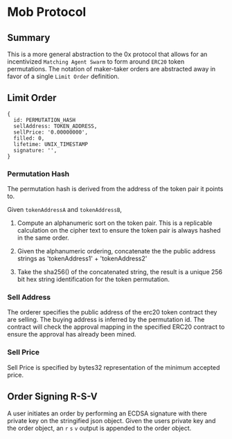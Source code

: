 # Mob Protocol

## Summary
This is a more general abstraction to the 0x protocol that allows for an incentivized `Matching Agent Swarm` to form around `ERC20` token permutations. The notation of maker-taker orders are abstracted away in favor of a single `Limit Order` definition.

## Limit Order
```
{
  id: PERMUTATION_HASH
  sellAddress: TOKEN_ADDRESS,
  sellPrice: '0.00000000',
  filled: 0,
  lifetime: UNIX_TIMESTAMP
  signature: '',
}
```

### Permutation Hash
The permutation hash is derived from the address of the token pair it points to.

Given `tokenAddressA` and `tokenAddressB`,
1. Compute an alphanumeric sort on the token pair. This is a replicable calculation on the cipher text to ensure the token pair is always hashed in the same order.

2. Given the alphanumeric ordering, concatenate the the public address strings as 'tokenAddress1' + 'tokenAddress2'

3. Take the sha256() of the concatenated string, the result is a unique 256 bit hex string identification for the token permutation.

### Sell Address
The orderer specifies the public address of the erc20 token contract they are selling. The buying address is inferred by the permutation id. The contract will check the approval mapping in the specified ERC20 contract to ensure the approval has already been mined.

### Sell Price
Sell Price is specified by bytes32 representation of the minimum accepted price.

## Order Signing R-S-V
A user initiates an order by performing an ECDSA signature with there private key on the stringified json object. Given the users private key and the order object, an `r` `s` `v` output is appended to the order object.

